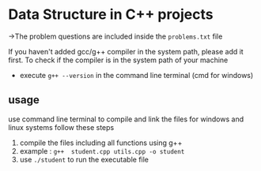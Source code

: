 # Data Structure in C++ projects

->The problem questions are included inside the ```problems.txt``` file

If you haven't added gcc/g++ compiler in the system path, please add it first. To check if the compiler is in the system path of your machine 
- execute ```g++ --version``` in the command line terminal (cmd for windows)


## usage
use command line terminal to compile and link the files
for windows and linux systems follow these steps
1. compile the files including all functions using g++
2. example : ```g++  student.cpp utils.cpp -o student ```
3. use   ``` ./student ``` to run the executable file

